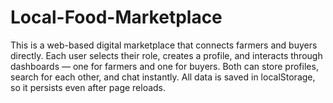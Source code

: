 # Local-Food-Marketplace
This is a web-based digital marketplace that connects farmers and buyers directly. Each user selects their role, creates a profile, and interacts through dashboards — one for farmers and one for buyers. Both can store profiles, search for each other, and chat instantly. All data  is saved in localStorage, so it persists even after page reloads.
